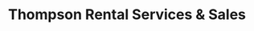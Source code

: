 ---
title: "Thompson Rental Services & Sales"
url: /columbia/thompson-rental-services-und-sales/
shop: Allgemein
---